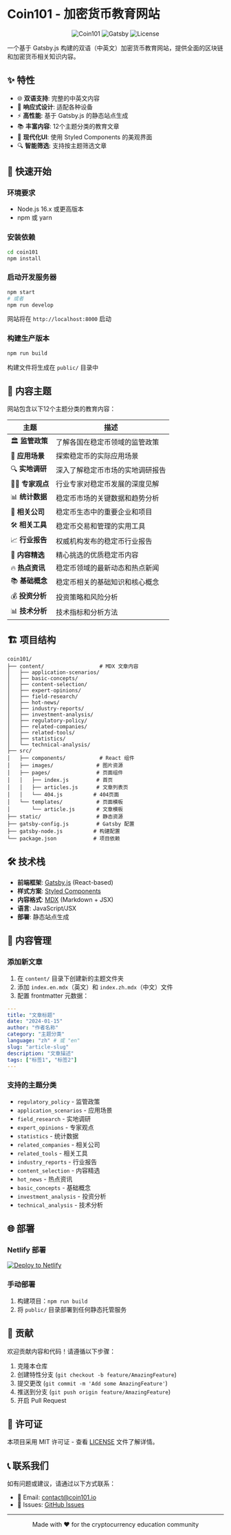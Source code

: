 # Coin101 - 加密货币教育网站

<p align="center">
  <img alt="Coin101" src="https://img.shields.io/badge/Coin101-Cryptocurrency%20Education-blue" />
  <img alt="Gatsby" src="https://img.shields.io/badge/Built%20with-Gatsby-663399" />
  <img alt="License" src="https://img.shields.io/badge/License-MIT-green" />
</p>

一个基于 Gatsby.js 构建的双语（中英文）加密货币教育网站，提供全面的区块链和加密货币相关知识内容。

## ✨ 特性

- 🌐 **双语支持**: 完整的中英文内容
- 📱 **响应式设计**: 适配各种设备
- ⚡ **高性能**: 基于 Gatsby.js 的静态站点生成
- 📚 **丰富内容**: 12个主题分类的教育文章
- 🎨 **现代化UI**: 使用 Styled Components 的美观界面
- 🔍 **智能筛选**: 支持按主题筛选文章

## 🚀 快速开始

### 环境要求

- Node.js 16.x 或更高版本
- npm 或 yarn

### 安装依赖

```bash
cd coin101
npm install
```

### 启动开发服务器

```bash
npm start
# 或者
npm run develop
```

网站将在 `http://localhost:8000` 启动

### 构建生产版本

```bash
npm run build
```

构建文件将生成在 `public/` 目录中

## 📖 内容主题

网站包含以下12个主题分类的教育内容：

| 主题 | 描述 |
|------|------|
| 🏛️ **监管政策** | 了解各国在稳定币领域的监管政策 |
| 🔧 **应用场景** | 探索稳定币的实际应用场景 |
| 🔍 **实地调研** | 深入了解稳定币市场的实地调研报告 |
| 👨‍💼 **专家观点** | 行业专家对稳定币发展的深度见解 |
| 📊 **统计数据** | 稳定币市场的关键数据和趋势分析 |
| 🏢 **相关公司** | 稳定币生态中的重要企业和项目 |
| 🛠️ **相关工具** | 稳定币交易和管理的实用工具 |
| 📈 **行业报告** | 权威机构发布的稳定币行业报告 |
| 📝 **内容精选** | 精心挑选的优质稳定币内容 |
| 🔥 **热点资讯** | 稳定币领域的最新动态和热点新闻 |
| 📚 **基础概念** | 稳定币相关的基础知识和核心概念 |
| 💰 **投资分析** | 投资策略和风险分析 |
| 📊 **技术分析** | 技术指标和分析方法 |

## 🏗️ 项目结构

```
coin101/
├── content/                  # MDX 文章内容
│   ├── application-scenarios/
│   ├── basic-concepts/
│   ├── content-selection/
│   ├── expert-opinions/
│   ├── field-research/
│   ├── hot-news/
│   ├── industry-reports/
│   ├── investment-analysis/
│   ├── regulatory-policy/
│   ├── related-companies/
│   ├── related-tools/
│   ├── statistics/
│   └── technical-analysis/
├── src/
│   ├── components/           # React 组件
│   ├── images/              # 图片资源
│   ├── pages/               # 页面组件
│   │   ├── index.js         # 首页
│   │   ├── articles.js      # 文章列表页
│   │   └── 404.js          # 404页面
│   └── templates/           # 页面模板
│       └── article.js       # 文章模板
├── static/                  # 静态资源
├── gatsby-config.js         # Gatsby 配置
├── gatsby-node.js          # 构建配置
└── package.json            # 项目依赖
```

## 🛠️ 技术栈

- **前端框架**: [Gatsby.js](https://www.gatsbyjs.com/) (React-based)
- **样式方案**: [Styled Components](https://styled-components.com/)
- **内容格式**: [MDX](https://mdxjs.com/) (Markdown + JSX)
- **语言**: JavaScript/JSX
- **部署**: 静态站点生成

## 📝 内容管理

### 添加新文章

1. 在 `content/` 目录下创建新的主题文件夹
2. 添加 `index.en.mdx`（英文）和 `index.zh.mdx`（中文）文件
3. 配置 frontmatter 元数据：

```yaml
---
title: "文章标题"
date: "2024-01-15"
author: "作者名称"
category: "主题分类"
language: "zh" # 或 "en"
slug: "article-slug"
description: "文章描述"
tags: ["标签1", "标签2"]
---
```

### 支持的主题分类

- `regulatory_policy` - 监管政策
- `application_scenarios` - 应用场景
- `field_research` - 实地调研
- `expert_opinions` - 专家观点
- `statistics` - 统计数据
- `related_companies` - 相关公司
- `related_tools` - 相关工具
- `industry_reports` - 行业报告
- `content_selection` - 内容精选
- `hot_news` - 热点资讯
- `basic_concepts` - 基础概念
- `investment_analysis` - 投资分析
- `technical_analysis` - 技术分析

## 🌐 部署

### Netlify 部署

[![Deploy to Netlify](https://www.netlify.com/img/deploy/button.svg)](https://app.netlify.com/start/deploy?repository=https://github.com/your-username/coin101)

### 手动部署

1. 构建项目：`npm run build`
2. 将 `public/` 目录部署到任何静态托管服务

## 🤝 贡献

欢迎贡献内容和代码！请遵循以下步骤：

1. 克隆本仓库
2. 创建特性分支 (`git checkout -b feature/AmazingFeature`)
3. 提交更改 (`git commit -m 'Add some AmazingFeature'`)
4. 推送到分支 (`git push origin feature/AmazingFeature`)
5. 开启 Pull Request

## 📄 许可证

本项目采用 MIT 许可证 - 查看 [LICENSE](LICENSE) 文件了解详情。

## 📞 联系我们

如有问题或建议，请通过以下方式联系：

- 📧 Email: contact@coin101.io
- 🐛 Issues: [GitHub Issues](https://github.com/your-username/coin101/issues)

---

<p align="center">
  Made with ❤️ for the cryptocurrency education community
</p>
